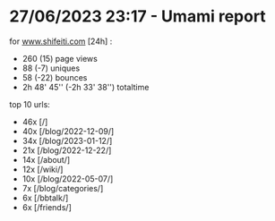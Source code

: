 # 27/06/2023 23:17 - Umami report
for www.shifeiti.com [24h] :

 - 260 (15) page views
 - 88 (-7) uniques
 - 58 (-22) bounces
 - 2h 48' 45'' (-2h 33' 38'') totaltime


top 10 urls:
 - 46x [/]
 - 40x [/blog/2022-12-09/]
 - 34x [/blog/2023-01-12/]
 - 21x [/blog/2022-12-22/]
 - 14x [/about/]
 - 12x [/wiki/]
 - 10x [/blog/2022-05-07/]
 - 7x [/blog/categories/]
 - 6x [/bbtalk/]
 - 6x [/friends/]


